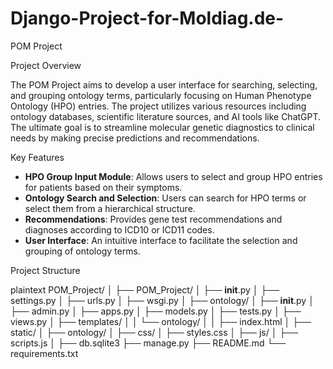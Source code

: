 # Django-Project-for-Moldiag.de-

POM Project 

Project Overview

The POM Project aims to develop a user interface for searching, selecting, and grouping ontology terms, particularly focusing on Human Phenotype Ontology (HPO) entries. The project utilizes various resources including ontology databases, scientific literature sources, and AI tools like ChatGPT. The ultimate goal is to streamline molecular genetic diagnostics to clinical needs by making precise predictions and recommendations.

Key Features

- **HPO Group Input Module**: Allows users to select and group HPO entries for patients based on their symptoms.
- **Ontology Search and Selection**: Users can search for HPO terms or select them from a hierarchical structure.
- **Recommendations**: Provides gene test recommendations and diagnoses according to ICD10 or ICD11 codes.
- **User Interface**: An intuitive interface to facilitate the selection and grouping of ontology terms.

Project Structure

plaintext
POM_Project/
│
├── POM_Project/
│   ├── __init__.py
│   ├── settings.py
│   ├── urls.py
│   ├── wsgi.py
│
├── ontology/
│   ├── __init__.py
│   ├── admin.py
│   ├── apps.py
│   ├── models.py
│   ├── tests.py
│   ├── views.py
│   ├── templates/
│   │   └── ontology/
│   │       ├── index.html
│   ├── static/
│       ├── ontology/
│           ├── css/
│               ├── styles.css
│           ├── js/
│               ├── scripts.js
│
├── db.sqlite3
├── manage.py
├── README.md
└── requirements.txt
 
